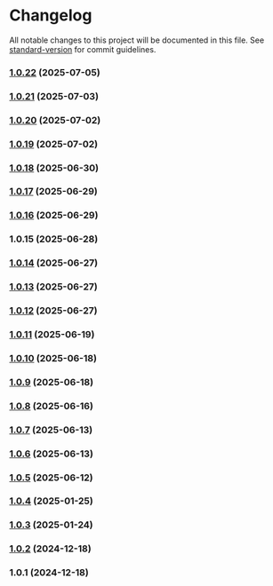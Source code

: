 # Changelog

All notable changes to this project will be documented in this file. See [standard-version](https://github.com/conventional-changelog/standard-version) for commit guidelines.

### [1.0.22](https://github.com/NattaponSbn/next-food-calculator-demo/compare/v1.0.15...v1.0.22) (2025-07-05)

### [1.0.21](https://github.com/NattaponSbn/next-food-calculator-demo/compare/v1.0.20...v1.0.21) (2025-07-03)

### [1.0.20](https://github.com/NattaponSbn/next-food-calculator-demo/compare/v1.0.19...v1.0.20) (2025-07-02)

### [1.0.19](https://github.com/NattaponSbn/next-food-calculator-demo/compare/v1.0.18...v1.0.19) (2025-07-02)

### [1.0.18](https://github.com/NattaponSbn/next-food-calculator-demo/compare/v1.0.17...v1.0.18) (2025-06-30)

### [1.0.17](https://github.com/NattaponSbn/next-food-calculator-demo/compare/v1.0.16...v1.0.17) (2025-06-29)

### [1.0.16](https://github.com/NattaponSbn/next-food-calculator-demo/compare/v1.0.14...v1.0.16) (2025-06-29)

### 1.0.15 (2025-06-28)

### [1.0.14](https://github.com/NattaponSbn/next-food-calculator-demo/compare/v1.0.13...v1.0.14) (2025-06-27)

### [1.0.13](https://github.com/NattaponSbn/next-food-calculator-demo/compare/v1.0.12...v1.0.13) (2025-06-27)

### [1.0.12](https://github.com/NattaponSbn/next-food-calculator-demo/compare/v1.0.11...v1.0.12) (2025-06-27)

### [1.0.11](https://github.com/NattaponSbn/next-food-calculator-demo/compare/v1.0.10...v1.0.11) (2025-06-19)

### [1.0.10](https://github.com/NattaponSbn/next-food-calculator-demo/compare/v1.0.9...v1.0.10) (2025-06-18)

### [1.0.9](https://github.com/NattaponSbn/next-food-calculator-demo/compare/v1.0.8...v1.0.9) (2025-06-18)

### [1.0.8](https://github.com/NattaponSbn/next-food-calculator-demo/compare/v1.0.7...v1.0.8) (2025-06-16)

### [1.0.7](https://github.com/NattaponSbn/next-food-calculator-demo/compare/v1.0.6...v1.0.7) (2025-06-13)

### [1.0.6](https://github.com/NattaponSbn/next-food-calculator-demo/compare/v1.0.5...v1.0.6) (2025-06-13)

### [1.0.5](https://github.com/NattaponSbn/next-food-calculator-demo/compare/v1.0.4...v1.0.5) (2025-06-12)

### [1.0.4](https://github.com/NattaponSbn/next-food-calculator-demo/compare/v1.0.3...v1.0.4) (2025-01-25)

### [1.0.3](https://github.com/NattaponSbn/next-food-calculator-demo/compare/v1.0.2...v1.0.3) (2025-01-24)

### [1.0.2](https://github.com/NattaponSbn/next-food-calculator-demo/compare/v1.0.1...v1.0.2) (2024-12-18)

### 1.0.1 (2024-12-18)
